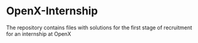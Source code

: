 # OpenX-Internship
The repository contains files with solutions for the first stage of recruitment for an internship at OpenX

